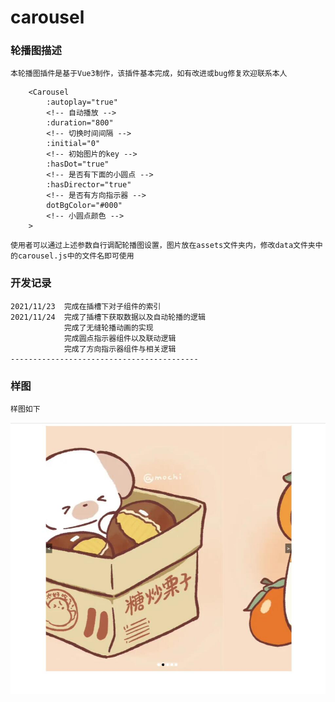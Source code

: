 # carousel

### 轮播图描述

    本轮播图插件是基于Vue3制作，该插件基本完成，如有改进或bug修复欢迎联系本人

```
    <Carousel
        :autoplay="true"
        <!-- 自动播放 -->
        :duration="800"
        <!-- 切换时间间隔 -->
        :initial="0"
        <!-- 初始图片的key -->
        :hasDot="true"
        <!-- 是否有下面的小圆点 -->
        :hasDirector="true"
        <!-- 是否有方向指示器 -->
        dotBgColor="#000"
        <!-- 小圆点颜色 -->
    >

```

    使用者可以通过上述参数自行调配轮播图设置，图片放在assets文件夹内，修改data文件夹中的carousel.js中的文件名即可使用

### 开发记录

    2021/11/23  完成在插槽下对子组件的索引
    2021/11/24  完成了插槽下获取数据以及自动轮播的逻辑
                完成了无缝轮播动画的实现
                完成圆点指示器组件以及联动逻辑
                完成了方向指示器组件与相关逻辑
    ------------------------------------------

### 样图

    样图如下

![](./img/sample.jpg)
